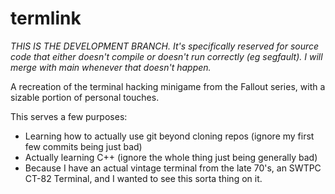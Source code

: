 # termlink
*THIS IS THE DEVELOPMENT BRANCH. It's specifically reserved for source code that either doesn't compile or doesn't run correctly (eg segfault). I will merge with main whenever that doesn't happen.*

A recreation of the terminal hacking minigame from the Fallout series, with a sizable portion of personal touches.

This serves a few purposes:

* Learning how to actually use git beyond cloning repos (ignore my first few commits being just bad)
* Actually learning C++ (ignore the whole thing just being generally bad)
* Because I have an actual vintage terminal from the late 70's, an SWTPC CT-82 Terminal, and I wanted to see this sorta thing on it.

